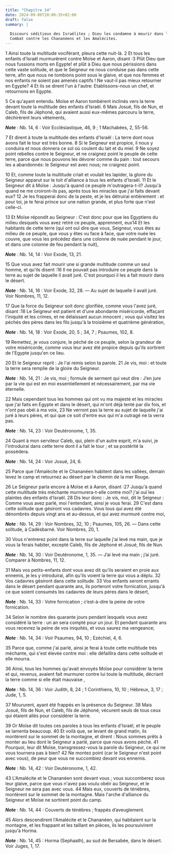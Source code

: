 ```yaml
---
title: "Chapitre 14"
date: 2024-09-06T20:00:35+02:00
draft: false
summary: |
  
  Discours séditieux des Israélites ; Dieu les condamne à mourir dans le désert.
  Combat contre les Chananéens et les Amalécites.
---
```



1 Ainsi toute la multitude vociférant, pleura cette nuit-là. 2 Et tous les enfants d'Israël murmurèrent contre Moïse et Aaron, disant :3 Plût Dieu que nous fussions morts en Egypte! et plût à Dieu que nous périssions dans cette vaste solitude, et que le Seigneur ne nous conduise pas dans cette terre, afin que nous ne tombions point sous le glaive, et que nos femmes et nos enfants ne soient pas amenés captifs ! Ne vaut-il pas mieux retourner en Egypte? 4 Et ils se dirent l'un à l'autre: Etablissons-nous un chef, et retournons en Egypte.


5 Ce qu'ayant entendu. Moïse et Aaron tombèrent inclinés vers la terre devant toute la multitude des enfants d'Israël. 6 Mais Josué, fils de Nun, et Caleb, fils de Jéphoné, qui avaient aussi eux-mêmes parcouru la terre, déchirèrent leurs vêtements,

***Note*** :  Nb. 14, 6 : Voir Ecclésiastique, 46, 9 ; 1 Machabées, 2, 55-56.

7 Et dirent à toute la multitude des enfants d'Israël : La terre dont nous avons fait le tour est très bonne. 8 Si le Seigneur est propice, il nous y conduira et nous donnera ce sol où coulent du lait et du miel. 9 Ne soyez point rebelles contre le Seigneur, et ne craignez point le peuple de cette terre, parce que nous pouvons les dévorer comme du pain : tout secours les a abandonnés: le Seigneur est avec nous; ne craignez point.


10 Et, comme toute la multitude criait et voulait les lapider, la gloire du Seigneur apparut sur le toit d'alliance à tous les enfants d'Israël. 11 Et le Seigneur dit à Moïse : Jusqu'à quand ce peuple m'outragera-t-il? Jusqu'à quand ne me croiront-ils pas, après tous les miracles que j'ai faits devant eux? 12 Je les frapperai donc de la peste, et je les détruirai entièrement : et pour toi, je te ferai prince sur une nation grande, et plus forte que n'est celle-ci.


13 Et Moïse répondit au Seigneur : C'est donc pour que les Egyptiens du milieu desquels vous avez retiré ce peuple, apprennent, eux14 Et les habitants de cette terre (qui ont ouï dire que vous, Seigneur, vous êtes au milieu de ce peuple, que vous y êtes vu face à face, que votre nuée les couvre, que vous les précédez dans une colonne de nuée pendant le jour, et dans une colonne de feu pendant la nuit),

***Note*** :  Nb. 14, 14 : Voir Exode, 13, 21.

15 Que vous avez fait mourir une si grande multitude comme un seul homme, et qu'ils disent :16 Il ne pouvait pas introduire ce peuple dans la terre au sujet de laquelle il avait juré. C'est pourquoi il les a fait mourir dans le désert.

***Note*** :  Nb. 14, 16 : Voir Exode, 32, 28. ― Au sujet de laquelle il avait juré. Voir Nombres, 11, 12.

17 Que la force du Seigneur soit donc glorifiée, comme vous l'avez juré, disant :18 Le Seigneur est patient et d'une abondante miséricorde, effaçant l'iniquité et les crimes, et ne délaissant aucun innocent ; vous qui visitez les péchés des pères dans les fils jusqu'à la troisième et quatrième génération,

***Note*** :  Nb. 14, 18 : Voir Exode, 20, 5 ; 34, 7 ; Psaumes, 102, 8.

19 Remettez, je vous conjure, le péché de ce peuple, selon la grandeur de votre miséricorde, comme vous leur avez été propice depuis qu'ils sortirent de l'Egypte jusqu'en ce lieu.


20 Et le Seigneur reprit : Je l'ai remis selon ta parole. 21 Je vis, moi : et toute la terre sera remplie de la gloire du Seigneur.

***Note*** :  Nb. 14, 21 : Je vis, moi ; formule de serment qui veut dire : J’en jure par la vie qui est en moi essentiellement et nécessairement, par ma vie éternelle.

22 Mais cependant tous les hommes qui ont vu ma majesté et les miracles que j'ai faits en Egypte et dans le désert, qui m'ont déjà tenté par dix fois, et n'ont pas obéi à ma voix, 23 Ne verront pas la terre au sujet de laquelle j'ai juré à leurs pères, et qui que ce soit d'entre eux qui m'a outragé ne la verra pas.

***Note*** :  Nb. 14, 23 : Voir Deutéronome, 1, 35.

24 Quant à mon serviteur Caleb, qui, plein d'un autre esprit, m'a suivi, je l'introduirai dans cette terre dont il a fait le tour ; et sa postérité la possédera.

***Note*** :  Nb. 14, 24 : Voir Josué, 24, 6.

25 Parce que l'Amalécite et le Chananéen habitent dans les vallées, demain levez le camp et retournez au désert par le chemin de la mer Rouge.


26 Le Seigneur parla encore à Moïse et à Aaron, disant :27 Jusqu'à quand cette multitude très méchante murmurera-t-elle contre moi? j'ai ouï les plaintes des enfants d'Israël. 28 Dis leur donc : Je vis, moi, dit le Seigneur : Comme vous avez parlé, moi l'entendant, ainsi je vous ferai. 29 C'est dans cette solitude que gésiront vos cadavres. Vous tous qui avez été dénombrés depuis vingt ans et au-dessus, et qui avez murmuré contre moi,

***Note*** :  Nb. 14, 29 : Voir Nombres, 32, 10 ; Psaumes, 105, 26. ― Dans cette solitude, à Cadèsbarné. Voir Nombres, 20, 1.

30 Vous n'entrerez point dans la terre sur laquelle j'ai levé ma main, que je vous la ferais habiter, excepté Caleb, fils de Jéphoné et Josué, fils de Nun.

***Note*** :  Nb. 14, 30 : Voir Deutéronome, 1, 35. ― J’ai levé ma main ; j’ai juré. Comparer à Nombres, 11, 12.

31 Mais vos petits-enfants dont vous avez dit qu'ils seraient en proie aux ennemis, je les y introduirai, afin qu'ils voient la terre qui vous a déplu. 32 Vos cadavres gésiront dans cette solitude. 33 Vos enfants seront errants dans le désert pendant quarante ans, ils porteront votre fornication, jusqu'à ce que soient consumés les cadavres de leurs pères dans le désert,

***Note*** :  Nb. 14, 33 : Votre fornication ; c’est-à-dire la peine de votre fornication.

34 Selon le nombre des quarante jours pendant lesquels vous avez considéré la terre : un an sera compté pour un jour. Et pendant quarante ans vous recevrez la peine de vos iniquités, et vous saurez ma vengeance;

***Note*** :  Nb. 14, 34 : Voir Psaumes, 94, 10 ; Ezéchiel, 4, 6.

35 Parce que, comme j'ai parlé, ainsi je ferai à toute cette multitude très méchante, qui s'est élevée contre moi : elle défaillira dans cette solitude et elle mourra.


36 Ainsi, tous les hommes qu'avait envoyés Moïse pour considérer la terre et qui, revenus, avaient fait murmurer contre lui toute la multitude, décriant la terre comme si elle était mauvaise ,

***Note*** :  Nb. 14, 36 : Voir Judith, 8, 24 ; 1 Corinthiens, 10, 10 ; Hébreux, 3, 17 ; Jude, 1, 5.

37 Moururent, ayant été frappés en la présence du Seigneur. 38 Mais Josué, fils de Nun, et Caleb, fils de Jéphoné, vécurent seuls de tous ceux qui étaient allés pour considérer la terre.


39 Or Moïse dit toutes ces paroles à tous les enfants d'Israël, et le peuple se lamenta beaucoup. 40 Et voilà que, se levant de grand matin, ils montèrent sur le sommet de la montagne, et dirent : Nous sommes prêts à monter au lieu dont le Seigneur a parlé, parce que nous avons péché. 41 Pourquoi, leur dit Moïse, transgressez-vous la parole du Seigneur, ce qui ne vous tournera pas à bien? 42 Ne montez point (car le Seigneur n'est point avec vous), de peur que vous ne succombiez devant vos ennemis.

***Note*** :  Nb. 14, 42 : Voir Deutéronome, 1, 42.

43 L'Amalécite et le Chananéen sont devant vous ; vous succomberez sous leur glaive, parce que vous n'avez pas voulu obéir au Seigneur, et le Seigneur ne sera pas avec vous. 44 Mais eux, couverts de ténèbres, montèrent sur le sommet de la montagne. Mais l'arche d'alliance du Seigneur et Moïse ne sortirent point du camp.

***Note*** :  Nb. 14, 44 : Couverts de ténèbres ; frappés d’aveuglement.

45 Alors descendirent l'Amalécite et le Chananéen, qui habitaient sur la montagne, et les frappant et les taillant en pièces, ils les poursuivirent jusqu'à Horma.

***Note*** :  Nb. 14, 45 : Horma (Sephaath), au sud de Bersabée, dans le désert. Voir Juges, 1, 17.

